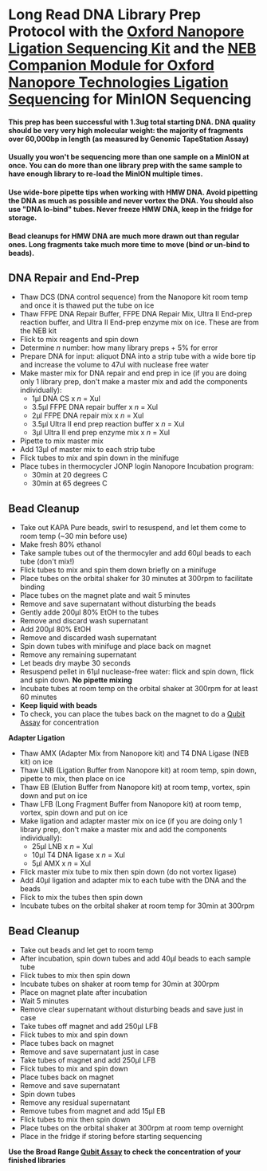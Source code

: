 # Long Read DNA Library Prep Protocol with the [Oxford Nanopore Ligation Sequencing Kit](https://store.nanoporetech.com/ligation-sequencing-kit.html) and the [NEB Companion Module for Oxford Nanopore Technologies Ligation Sequencing](https://www.neb.com/products/e7180-nebnext-companion-module-for-oxford-nanopore-technologies-ligation-sequencing#Product%20Information) for MinION Sequencing

#### This prep has been successful with 1.3ug total starting DNA. DNA quality should be very very high molecular weight: the majority of fragments over 60,000bp in length (as measured by Genomic TapeStation Assay)

#### Usually you won't be sequencing more than one sample on a MinION at once. You can do more than one library prep with the same sample to have enough library to re-load the MinION multiple times.

#### Use wide-bore pipette tips when working with HMW DNA. Avoid pipetting the DNA as much as possible and never vortex the DNA. You should also use "DNA lo-bind" tubes. Never freeze HMW DNA, keep in the fridge for storage.

#### Bead cleanups for HMW DNA are much more drawn out than regular ones. Long fragments take much more time to move (bind or un-bind to beads).

## DNA Repair and End-Prep

- Thaw DCS (DNA control sequence) from the Nanopore kit room temp and once it is thawed put the tube on ice
- Thaw FFPE DNA Repair Buffer, FFPE DNA Repair Mix, Ultra II End-prep reaction buffer, and Ultra II End-prep enzyme mix on ice. These are from the NEB kit
- Flick to mix reagents and spin down
- Determine _n_ number: how many library preps + 5% for error
- Prepare DNA for input: aliquot DNA into a strip tube with a wide bore tip and increase the volume to 47ul with nuclease free water
- Make master mix for DNA repair and end prep in ice (if you are doing only 1 library prep, don't make a master mix and add the components individually):
  - 1µl DNA CS x _n_ = Xul
  - 3.5µl FFPE DNA repair buffer x _n_ = Xul
  - 2µl FFPE DNA repair mix x _n_ = Xul
  - 3.5µl Ultra II end prep reaction buffer x _n_ = Xul
  - 3µl Ultra II end prep enzyme mix x _n_ = Xul
- Pipette to mix master mix
- Add 13µl of master mix to each strip tube
- Flick tubes to mix and spin down in the minifuge
- Place tubes in thermocycler JONP login Nanopore Incubation program:
  - 30min at 20 degrees C
  - 30min at 65 degrees C

## Bead Cleanup

- Take out KAPA Pure beads, swirl to resuspend, and let them come to room temp (~30 min before use)
- Make fresh 80% ethanol
- Take sample tubes out of the thermocyler and add 60µl beads to each tube (don't mix!)
- Flick tubes to mix and spin them down briefly on a minifuge
- Place tubes on the orbital shaker for 30 minutes at 300rpm to facilitate binding
- Place tubes on the magnet plate and wait 5 minutes
- Remove and save supernatant without disturbing the beads
- Gently adde 200µl 80% EtOH to the tubes
- Remove and discard wash supernatant
- Add 200µl 80% EtOH
- Remove and discarded wash supernatant
- Spin down tubes with minifuge and place back on magnet
- Remove any remaining supernatant
- Let beads dry maybe 30 seconds
- Resuspend pellet in 61µl nuclease-free water: flick and spin down, flick and spin down. **No pipette mixing**
- Incubate tubes at room temp on the orbital shaker at 300rpm for at least 60 minutes
- **Keep liquid with beads**
- To check, you can place the tubes back on the magnet to do a [Qubit Assay](https://github.com/meschedl/PPP-Lab-Resources/blob/master/Protocols_and_Lab_Resources/DNA_Quality_Control/Invitrogen-Qubit-Assay-Protocol.md) for concentration

**Adapter Ligation**

- Thaw AMX (Adapter Mix from Nanopore kit) and T4 DNA Ligase (NEB kit) on ice
- Thaw LNB (Ligation Buffer from Nanopore kit) at room temp, spin down, pipette to mix, then place on ice
- Thaw EB (Elution Buffer from Nanopore kit) at room temp, vortex, spin down and put on ice
- Thaw LFB (Long Fragment Buffer from Nanopore kit) at room temp, vortex, spin down and put on ice
- Make ligation and adapter master mix on ice (if you are doing only 1 library prep, don't make a master mix and add the components individually):
  - 25µl LNB x  _n_ = Xul
  - 10µl T4 DNA ligase x  _n_ = Xul
  - 5µl AMX x  _n_ = Xul
- Flick master mix tube to mix then spin down (do not vortex ligase)
- Add 40µl ligation and adapter mix to each tube with the DNA and the beads
- Flick to mix the tubes then spin down
- Incubate tubes on the orbital shaker at room temp for 30min at 300rpm

## Bead Cleanup

- Take out beads and let get to room temp
- After incubation, spin down tubes and add 40µl beads to each sample tube
- Flick tubes to mix then spin down
- Incubate tubes on shaker at room temp for 30min at 300rpm
- Place on magnet plate after incubation
- Wait 5 minutes
- Remove clear supernatant without disturbing beads and save just in case
- Take tubes off magnet and add 250µl LFB
- Flick tubes to mix and spin down
- Place tubes back on magnet
- Remove and save supernatant just in case
- Take tubes of magnet and add 250µl LFB
- Flick tubes to mix and spin down
- Place tubes back on magnet
- Remove and save supernatant
- Spin down tubes
- Remove any residual supernatant
- Remove tubes from magnet and add 15µl EB
- Flick tubes to mix then spin down
- Place tubes on the orbital shaker at 300rpm at room temp overnight
- Place in the fridge if storing before starting sequencing

**Use the Broad Range [Qubit Assay](https://github.com/meschedl/PPP-Lab-Resources/blob/master/Protocols_and_Lab_Resources/DNA_Quality_Control/Invitrogen-Qubit-Assay-Protocol.md) to check the concentration of your finished libraries**
